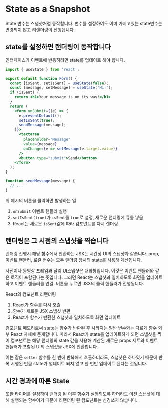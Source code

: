 # State as a Snapshot

State 변수는 스냅샷처럼 동작합니다. 변수를 설정하여도 이미 가지고있는 state변수는 변경되지 않고 리랜더링이 진행됩니다.

## state를 설정하면 랜더링이 동작합니다

인터페이스가 이벤트에 반응하려면 state를 업데이트 해야 합니다. 
```jsx
import { useState } from 'react';

export default function Form() {
  const [isSent, setIsSent] = useState(false);
  const [message, setMessage] = useState('Hi!');
  if (isSent) {
    return <h1>Your message is on its way!</h1>
  }
  return (
    <form onSubmit={(e) => {
      e.preventDefault();
      setIsSent(true);
      sendMessage(message);
    }}>
      <textarea
        placeholder="Message"
        value={message}
        onChange={e => setMessage(e.target.value)}
      />
      <button type="submit">Send</button>
    </form>
  );
}

function sendMessage(message) {
  // ...
}
```
 위 예시의 버튼을 클릭하면 발생하는 일
 1. `onSubmit` 이벤트 핸들러 실행
 2. `setIsSent(true)`가 `isSent`를 `true`로 설정, 새로운 랜더링에 큐를 넣음
 3. React는 새로운 `isSent`값에 따라 컴포넌트를 다시 랜더링

 ## 랜더링은 그 시점의 스냅샷을 찍습니다
 랜더링 진행시 해당 함수에서 반환하는 JSX는 시간상 UI의 스냅샷과 같습니다. prop, 이벤트 핸들러, 로컬 변수는 모두 랜더링 당시의 state를 사용해 계산됩니다. 

 사진이나 동영상 프레임과 달리 UI스냅샷은 대화형입니다. 이것은 이벤트 핸들러와 같은 로직이 포함된다는 뜻입니다.  그러면 React는 스냅샷과 일치하도록 화면을 업데이트하고 이벤트 핸들러를 연결. 버튼을 누르면 JSX의 클릭 핸들러가 진행됩니다.

 React의 컴포넌트 리랜더링
 1. React가 함수를 다시 호출
 2. 함수가 새로운 JSX 스냅샷 반환
 3. React가 함수가 반환한 스냅샷과 일치하도록 화면 업데이트


 컴포넌트 메모리로써 state는 함수가 반환된 후 사라지는 일반 변수와는 다르게 함수 외부 React 자체에 존재합니다. 따라서 React가 state를 업데이트하게 되면 스냅샷을 찍어 컴포넌트는 해당 랜더링의 state 값을 사용해 계산된 새로운 props 세트와 이벤트 핸들러가 포함된 UI의 스냅샷을 JSX에 반환합니다.

 이는 같은 `setter` 함수를 한 번에 반복해서 호출하더라도, 스냅샷은 하나였기 때문에 반복 시행된 만큼 state가 업데이트 되지 않고 한 번만 업데이트 된다는 것입니다.

## 시간 경과에 따른 State

 또한 타이머를 설정하여 랜더링 된 이후 함수가 실행되도록 하더라도 이전 스냅샷에 대해 실행되는 함수이기 때문에 리랜더링 된 컴포넌트는 신경쓰지 않습니다.

 